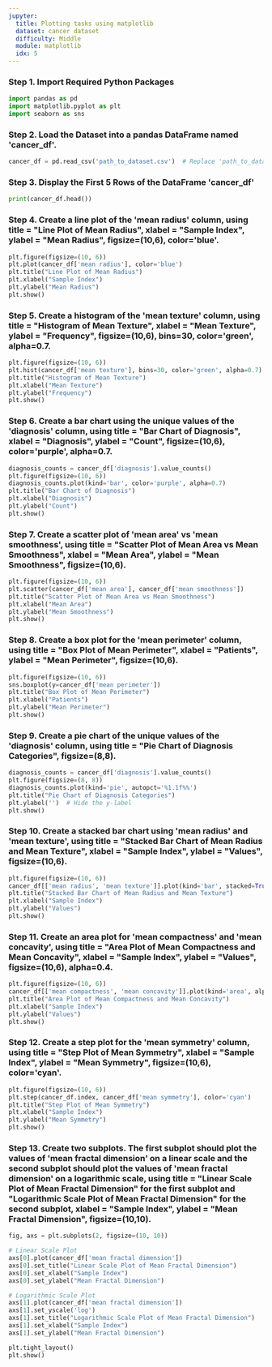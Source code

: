 ```yaml
---
jupyter:
  title: Plotting tasks using matplotlib
  dataset: cancer dataset
  difficulty: Middle
  module: matplotlib
  idx: 5
---
```


### Step 1. Import Required Python Packages
```python
import pandas as pd
import matplotlib.pyplot as plt
import seaborn as sns

```

### Step 2. Load the Dataset into a pandas DataFrame named 'cancer_df'.
```python
cancer_df = pd.read_csv('path_to_dataset.csv')  # Replace 'path_to_dataset.csv' with the actual file path

```

### Step 3. Display the First 5 Rows of the DataFrame 'cancer_df'
```python
print(cancer_df.head())

```

### Step 4. Create a line plot of the 'mean radius' column, using title = "Line Plot of Mean Radius", xlabel = "Sample Index", ylabel = "Mean Radius", figsize=(10,6), color='blue'.
```python
plt.figure(figsize=(10, 6))
plt.plot(cancer_df['mean radius'], color='blue')
plt.title("Line Plot of Mean Radius")
plt.xlabel("Sample Index")
plt.ylabel("Mean Radius")
plt.show()

```

### Step 5. Create a histogram of the 'mean texture' column, using title = "Histogram of Mean Texture", xlabel = "Mean Texture", ylabel = "Frequency", figsize=(10,6), bins=30, color='green', alpha=0.7.
```python
plt.figure(figsize=(10, 6))
plt.hist(cancer_df['mean texture'], bins=30, color='green', alpha=0.7)
plt.title("Histogram of Mean Texture")
plt.xlabel("Mean Texture")
plt.ylabel("Frequency")
plt.show()

```

### Step 6. Create a bar chart using the unique values of the 'diagnosis' column, using title = "Bar Chart of Diagnosis", xlabel = "Diagnosis", ylabel = "Count", figsize=(10,6), color='purple', alpha=0.7.
```python
diagnosis_counts = cancer_df['diagnosis'].value_counts()
plt.figure(figsize=(10, 6))
diagnosis_counts.plot(kind='bar', color='purple', alpha=0.7)
plt.title("Bar Chart of Diagnosis")
plt.xlabel("Diagnosis")
plt.ylabel("Count")
plt.show()

```

### Step 7. Create a scatter plot of 'mean area' vs 'mean smoothness', using title = "Scatter Plot of Mean Area vs Mean Smoothness", xlabel = "Mean Area", ylabel = "Mean Smoothness", figsize=(10,6).
```python
plt.figure(figsize=(10, 6))
plt.scatter(cancer_df['mean area'], cancer_df['mean smoothness'])
plt.title("Scatter Plot of Mean Area vs Mean Smoothness")
plt.xlabel("Mean Area")
plt.ylabel("Mean Smoothness")
plt.show()

```

### Step 8. Create a box plot for the 'mean perimeter' column, using title = "Box Plot of Mean Perimeter", xlabel = "Patients", ylabel = "Mean Perimeter", figsize=(10,6).
```python
plt.figure(figsize=(10, 6))
sns.boxplot(y=cancer_df['mean perimeter'])
plt.title("Box Plot of Mean Perimeter")
plt.xlabel("Patients")
plt.ylabel("Mean Perimeter")
plt.show()

```

### Step 9. Create a pie chart of the unique values of the 'diagnosis' column, using title = "Pie Chart of Diagnosis Categories", figsize=(8,8).
```python
diagnosis_counts = cancer_df['diagnosis'].value_counts()
plt.figure(figsize=(8, 8))
diagnosis_counts.plot(kind='pie', autopct='%1.1f%%')
plt.title("Pie Chart of Diagnosis Categories")
plt.ylabel('')  # Hide the y-label
plt.show()

```

### Step 10. Create a stacked bar chart using 'mean radius' and 'mean texture', using title = "Stacked Bar Chart of Mean Radius and Mean Texture", xlabel = "Sample Index", ylabel = "Values", figsize=(10,6).
```python
plt.figure(figsize=(10, 6))
cancer_df[['mean radius', 'mean texture']].plot(kind='bar', stacked=True)
plt.title("Stacked Bar Chart of Mean Radius and Mean Texture")
plt.xlabel("Sample Index")
plt.ylabel("Values")
plt.show()

```

### Step 11. Create an area plot for 'mean compactness' and 'mean concavity', using title = "Area Plot of Mean Compactness and Mean Concavity", xlabel = "Sample Index", ylabel = "Values", figsize=(10,6), alpha=0.4.
```python
plt.figure(figsize=(10, 6))
cancer_df[['mean compactness', 'mean concavity']].plot(kind='area', alpha=0.4)
plt.title("Area Plot of Mean Compactness and Mean Concavity")
plt.xlabel("Sample Index")
plt.ylabel("Values")
plt.show()

```

### Step 12. Create a step plot for the 'mean symmetry' column, using title = "Step Plot of Mean Symmetry", xlabel = "Sample Index", ylabel = "Mean Symmetry", figsize=(10,6), color='cyan'.
```python
plt.figure(figsize=(10, 6))
plt.step(cancer_df.index, cancer_df['mean symmetry'], color='cyan')
plt.title("Step Plot of Mean Symmetry")
plt.xlabel("Sample Index")
plt.ylabel("Mean Symmetry")
plt.show()
```

### Step 13. Create two subplots. The first subplot should plot the values of 'mean fractal dimension' on a linear scale and the second subplot should plot the values of 'mean fractal dimension' on a logarithmic scale, using title = "Linear Scale Plot of Mean Fractal Dimension" for the first subplot and "Logarithmic Scale Plot of Mean Fractal Dimension" for the second subplot, xlabel = "Sample Index", ylabel = "Mean Fractal Dimension", figsize=(10,10).
```python
fig, axs = plt.subplots(2, figsize=(10, 10))

# Linear Scale Plot
axs[0].plot(cancer_df['mean fractal dimension'])
axs[0].set_title("Linear Scale Plot of Mean Fractal Dimension")
axs[0].set_xlabel("Sample Index")
axs[0].set_ylabel("Mean Fractal Dimension")

# Logarithmic Scale Plot
axs[1].plot(cancer_df['mean fractal dimension'])
axs[1].set_yscale('log')
axs[1].set_title("Logarithmic Scale Plot of Mean Fractal Dimension")
axs[1].set_xlabel("Sample Index")
axs[1].set_ylabel("Mean Fractal Dimension")

plt.tight_layout()
plt.show()
```


